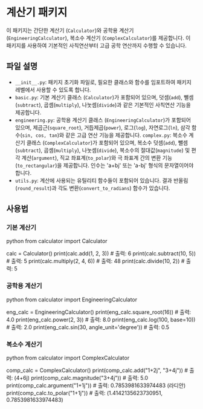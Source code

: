# 계산기 패키지

이 패키지는 간단한 계산기 (`Calculator`)와 공학용 계산기 (`EngineeringCalculator`), 복소수 계산기 (`ComplexCalculator`)를 제공합니다. 이 패키지를 사용하여 기본적인 사칙연산부터 고급 공학 연산까지 수행할 수 있습니다.

## 파일 설명

- `__init__.py`: 패키지 초기화 파일로, 필요한 클래스와 함수를 임포트하여 패키지 레벨에서 사용할 수 있도록 합니다.
- `basic.py`: 기본 계산기 클래스 (`Calculator`)가 포함되어 있으며, 덧셈(`add`), 뺄셈(`subtract`), 곱셈(`multiply`), 나눗셈(`divide`)과 같은 기본적인 사칙연산 기능을 제공합니다.
- `engineering.py`: 공학용 계산기 클래스 (`EngineeringCalculator`)가 포함되어 있으며, 제곱근(`square_root`), 거듭제곱(`power`), 로그(`log`), 자연로그(`ln`), 
   삼각 함수(`sin, cos, tan`)와 같은 고급 연산 기능을 제공합니다.
   `complex.py`: 복소수 계산기 클래스 (`ComplexCalculator`)가 포함되어 있으며, 복소수 덧셈(`add`), 뺄셈(`subtract`), 곱셈(`multiply`), 나눗셈(`divide`), 
   복소수의 절대값(`magnitude`) 및 편각 계산(`argument`), 직교 좌표계(`to_polar`)와 극 좌표계 간의 변환 기능(`to_rectangular`)을 제공합니다. 
   인수는 'a+bj' 또는 'a-bj' 형식의 문자열이어야 합니다.
- `utils.py`: 계산에 사용되는 유틸리티 함수들이 포함되어 있습니다. 결과 반올림(`round_result`)과 각도 변환(`convert_to_radians`) 함수가 있습니다.

## 사용법

### 기본 계산기
python
from calculator import Calculator

calc = Calculator()
print(calc.add(1, 2, 3))  # 출력: 6
print(calc.subtract(10, 5))  # 출력: 5
print(calc.multiply(2, 4, 6))  # 출력: 48
print(calc.divide(10, 2))  # 출력: 5


### 공학용 계산기
python
from calculator import EngineeringCalculator

eng_calc = EngineeringCalculator()
print(eng_calc.square_root(16))  # 출력: 4.0
print(eng_calc.power(2, 3))  # 출력: 8.0
print(eng_calc.log(100, base=10))  # 출력: 2.0
print(eng_calc.sin(30, angle_unit='degree'))  # 출력: 0.5


### 복소수 계산기
python
from calculator import ComplexCalculator

comp_calc = ComplexCalculator()
print(comp_calc.add("1+2j", "3+4j"))  # 출력: (4+6j)
print(comp_calc.magnitude("3+4j"))  # 출력: 5.0
print(comp_calc.argument("1+1j"))  # 출력: 0.7853981633974483 (라디안)
print(comp_calc.to_polar("1+1j"))  # 출력: (1.4142135623730951, 0.7853981633974483)
